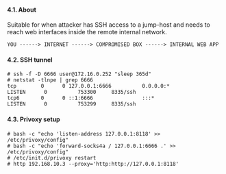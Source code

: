 #### 4.1. About

Suitable for when attacker has SSH access to a jump-host and needs to reach web interfaces inside the remote internal network.

```
YOU ------> INTERNET ------> COMPROMISED BOX ------> INTERNAL WEB APP
```


#### 4.2. SSH tunnel
```
# ssh -f -D 6666 user@172.16.0.252 "sleep 365d"
# netstat -tlnpe | grep 6666
tcp        0      0 127.0.0.1:6666          0.0.0.0:*               LISTEN      0          753300     8335/ssh
tcp6       0      0 ::1:6666                :::*                    LISTEN      0          753299     8335/ssh
```


#### 4.3. Privoxy setup
```
# bash -c "echo 'listen-address 127.0.0.1:8118' >> /etc/privoxy/config"
# bash -c "echo 'forward-socks4a / 127.0.0.1:6666 .' >> /etc/privoxy/config"
# /etc/init.d/privoxy restart
# http 192.168.10.3 --proxy='http:http://127.0.0.1:8118'
```
